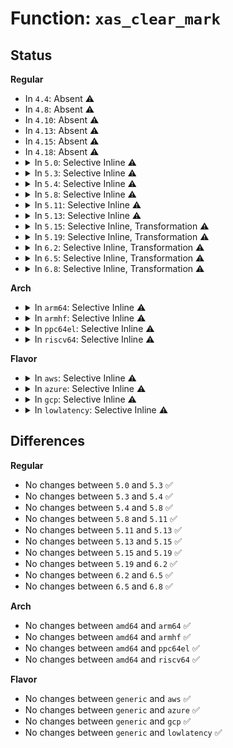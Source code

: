 # Function: <code>xas_clear_mark</code>

## Status
<b>Regular</b>
<ul>
<li>
In <code>4.4</code>: Absent ⚠️
</li>
<li>
In <code>4.8</code>: Absent ⚠️
</li>
<li>
In <code>4.10</code>: Absent ⚠️
</li>
<li>
In <code>4.13</code>: Absent ⚠️
</li>
<li>
In <code>4.15</code>: Absent ⚠️
</li>
<li>
In <code>4.18</code>: Absent ⚠️
</li>
<li>
<details>
<summary>In <code>5.0</code>: Selective Inline ⚠️</summary>

```c
void xas_clear_mark(const struct xa_state *xas, xa_mark_t mark);
```

**Collision:** Unique Global

**Inline:** Selective

**Transformation:** False

**Instances:**

```
In lib/xarray.c (ffffffff81a17ec0)
Location: lib/xarray.c:879
Inline: True
Direct callers:
  - mm/page-writeback.c:__test_set_page_writeback
  - mm/page-writeback.c:__test_set_page_writeback
  - mm/memfd.c:memfd_fcntl
  - mm/memfd.c:memfd_fcntl
  - fs/dax.c:dax_writeback_mapping_range
  - fs/dax.c:dax_writeback_mapping_range
  - lib/idr.c:ida_alloc_range
  - lib/xarray.c:__xa_clear_mark
  - lib/xarray.c:__xa_alloc
  - lib/xarray.c:__xa_reserve
  - lib/xarray.c:__xa_insert
  - lib/xarray.c:__xa_cmpxchg
  - lib/xarray.c:__xa_store
  - lib/xarray.c:xas_init_marks
```
**Symbols:**

```
ffffffff81a17ec0-ffffffff81a17f2c: xas_clear_mark (STB_GLOBAL)
```
</details>
</li>
<li>
<details>
<summary>In <code>5.3</code>: Selective Inline ⚠️</summary>

```c
void xas_clear_mark(const struct xa_state *xas, xa_mark_t mark);
```

**Collision:** Unique Global

**Inline:** Selective

**Transformation:** False

**Instances:**

```
In lib/xarray.c (ffffffff81a87a80)
Location: lib/xarray.c:898
Inline: True
Direct callers:
  - mm/page-writeback.c:__test_set_page_writeback
  - mm/page-writeback.c:__test_set_page_writeback
  - mm/memfd.c:memfd_wait_for_pins
  - mm/memfd.c:memfd_wait_for_pins
  - fs/dax.c:dax_writeback_mapping_range
  - fs/dax.c:dax_writeback_mapping_range
  - lib/idr.c:ida_alloc_range
  - lib/xarray.c:__xa_clear_mark
  - lib/xarray.c:__xa_alloc
  - lib/xarray.c:__xa_insert
  - lib/xarray.c:__xa_cmpxchg
  - lib/xarray.c:__xa_store
  - lib/xarray.c:xas_init_marks
```
**Symbols:**

```
ffffffff81a87a80-ffffffff81a87ad6: xas_clear_mark (STB_GLOBAL)
```
</details>
</li>
<li>
<details>
<summary>In <code>5.4</code>: Selective Inline ⚠️</summary>

```c
void xas_clear_mark(const struct xa_state *xas, xa_mark_t mark);
```

**Collision:** Unique Global

**Inline:** Selective

**Transformation:** False

**Instances:**

```
In lib/xarray.c (ffffffff81abed20)
Location: lib/xarray.c:899
Inline: True
Direct callers:
  - mm/page-writeback.c:__test_set_page_writeback
  - mm/page-writeback.c:__test_set_page_writeback
  - mm/memfd.c:memfd_wait_for_pins
  - mm/memfd.c:memfd_wait_for_pins
  - fs/dax.c:dax_writeback_mapping_range
  - fs/dax.c:dax_writeback_mapping_range
  - lib/idr.c:ida_alloc_range
  - lib/xarray.c:__xa_clear_mark
  - lib/xarray.c:__xa_alloc
  - lib/xarray.c:__xa_insert
  - lib/xarray.c:__xa_cmpxchg
  - lib/xarray.c:__xa_store
  - lib/xarray.c:xas_init_marks
```
**Symbols:**

```
ffffffff81abed20-ffffffff81abed76: xas_clear_mark (STB_GLOBAL)
```
</details>
</li>
<li>
<details>
<summary>In <code>5.8</code>: Selective Inline ⚠️</summary>

```c
void xas_clear_mark(const struct xa_state *xas, xa_mark_t mark);
```

**Collision:** Unique Global

**Inline:** Selective

**Transformation:** False

**Instances:**

```
In lib/xarray.c (ffffffff815f9ef0)
Location: lib/xarray.c:899
Inline: True
Direct callers:
  - mm/page-writeback.c:__test_set_page_writeback
  - mm/page-writeback.c:__test_set_page_writeback
  - mm/memfd.c:memfd_wait_for_pins
  - mm/memfd.c:memfd_wait_for_pins
  - fs/dax.c:dax_writeback_one
  - fs/dax.c:dax_writeback_one
  - lib/idr.c:ida_alloc_range
  - lib/xarray.c:xa_destroy
  - lib/xarray.c:xa_clear_mark
  - lib/xarray.c:__xa_alloc
  - lib/xarray.c:__xa_insert
  - lib/xarray.c:__xa_cmpxchg
  - lib/xarray.c:__xa_store
  - lib/xarray.c:xas_store
```
**Symbols:**

```
ffffffff815f9ef0-ffffffff815f9f49: xas_clear_mark (STB_GLOBAL)
```
</details>
</li>
<li>
<details>
<summary>In <code>5.11</code>: Selective Inline ⚠️</summary>

```c
void xas_clear_mark(const struct xa_state *xas, xa_mark_t mark);
```

**Collision:** Unique Global

**Inline:** Selective

**Transformation:** False

**Instances:**

```
In lib/xarray.c (ffffffff8161e6f0)
Location: lib/xarray.c:902
Inline: True
Direct callers:
  - mm/page-writeback.c:__test_set_page_writeback
  - mm/page-writeback.c:__test_set_page_writeback
  - mm/memfd.c:memfd_wait_for_pins
  - mm/memfd.c:memfd_wait_for_pins
  - fs/dax.c:dax_writeback_one
  - fs/dax.c:dax_writeback_one
  - lib/idr.c:ida_alloc_range
  - lib/xarray.c:xa_destroy
  - lib/xarray.c:xa_clear_mark
  - lib/xarray.c:__xa_alloc
  - lib/xarray.c:__xa_insert
  - lib/xarray.c:__xa_cmpxchg
  - lib/xarray.c:__xa_store
  - lib/xarray.c:xas_store
```
**Symbols:**

```
ffffffff8161e6f0-ffffffff8161e749: xas_clear_mark (STB_GLOBAL)
```
</details>
</li>
<li>
<details>
<summary>In <code>5.13</code>: Selective Inline ⚠️</summary>

```c
void xas_clear_mark(const struct xa_state *xas, xa_mark_t mark);
```

**Collision:** Unique Global

**Inline:** Selective

**Transformation:** False

**Instances:**

```
In lib/xarray.c (ffffffff81602030)
Location: lib/xarray.c:902
Inline: True
Direct callers:
  - mm/page-writeback.c:__test_set_page_writeback
  - mm/page-writeback.c:__test_set_page_writeback
  - mm/memfd.c:memfd_wait_for_pins
  - mm/memfd.c:memfd_wait_for_pins
  - fs/dax.c:dax_writeback_one
  - fs/dax.c:dax_writeback_one
  - lib/idr.c:ida_alloc_range
  - lib/xarray.c:xa_destroy
  - lib/xarray.c:xa_clear_mark
  - lib/xarray.c:__xa_alloc
  - lib/xarray.c:__xa_insert
  - lib/xarray.c:__xa_cmpxchg
  - lib/xarray.c:__xa_store
  - lib/xarray.c:xas_store
```
**Symbols:**

```
ffffffff81602030-ffffffff81602088: xas_clear_mark (STB_GLOBAL)
```
</details>
</li>
<li>
<details>
<summary>In <code>5.15</code>: Selective Inline, Transformation ⚠️</summary>

```c
void xas_clear_mark(const struct xa_state *xas, xa_mark_t mark);
```

**Collision:** Unique Global

**Inline:** Selective

**Transformation:** True

**Instances:**

```
In lib/xarray.c (ffffffff81670956)
Location: lib/xarray.c:902
Inline: True
Direct callers:
  - mm/page-writeback.c:__test_set_page_writeback
  - mm/page-writeback.c:__test_set_page_writeback
  - mm/memfd.c:memfd_wait_for_pins
  - fs/dax.c:dax_writeback_one
  - fs/dax.c:dax_writeback_one
  - lib/idr.c:ida_alloc_range
  - lib/xarray.c:xa_destroy
  - lib/xarray.c:xa_clear_mark
  - lib/xarray.c:__xa_alloc
  - lib/xarray.c:__xa_insert
  - lib/xarray.c:__xa_cmpxchg
  - lib/xarray.c:__xa_store
  - lib/xarray.c:xas_store
```
**Symbols:**

```
ffffffff81cdfe18-ffffffff81cdfe7d: xas_clear_mark.cold (STB_LOCAL)
ffffffff81670900-ffffffff81670981: xas_clear_mark (STB_GLOBAL)
```
</details>
</li>
<li>
<details>
<summary>In <code>5.19</code>: Selective Inline, Transformation ⚠️</summary>

```c
void xas_clear_mark(const struct xa_state *xas, xa_mark_t mark);
```

**Collision:** Unique Global

**Inline:** Selective

**Transformation:** True

**Instances:**

```
In lib/xarray.c (ffffffff8178b5d8)
Location: lib/xarray.c:907
Inline: True
Direct callers:
  - mm/page-writeback.c:__folio_start_writeback
  - mm/page-writeback.c:__folio_start_writeback
  - mm/memfd.c:memfd_wait_for_pins
  - fs/dax.c:dax_writeback_one
  - fs/dax.c:dax_writeback_one
  - lib/idr.c:ida_alloc_range
  - lib/xarray.c:xa_destroy
  - lib/xarray.c:__xa_clear_mark
  - lib/xarray.c:__xa_alloc
  - lib/xarray.c:__xa_insert
  - lib/xarray.c:__xa_cmpxchg
  - lib/xarray.c:__xa_store
  - lib/xarray.c:xas_store
```
**Symbols:**

```
ffffffff81ea6624-ffffffff81ea6689: xas_clear_mark.cold (STB_LOCAL)
ffffffff8178b560-ffffffff8178b603: xas_clear_mark (STB_GLOBAL)
```
</details>
</li>
<li>
<details>
<summary>In <code>6.2</code>: Selective Inline, Transformation ⚠️</summary>

```c
void xas_clear_mark(const struct xa_state *xas, xa_mark_t mark);
```

**Collision:** Unique Global

**Inline:** Selective

**Transformation:** True

**Instances:**

```
In lib/xarray.c (ffffffff820494f8)
Location: lib/xarray.c:907
Inline: True
Direct callers:
  - mm/page-writeback.c:__folio_start_writeback
  - mm/page-writeback.c:__folio_start_writeback
  - mm/memfd.c:memfd_wait_for_pins
  - fs/dax.c:dax_writeback_one
  - fs/dax.c:dax_writeback_one
  - lib/idr.c:ida_alloc_range
  - lib/xarray.c:xa_destroy
  - lib/xarray.c:__xa_clear_mark
  - lib/xarray.c:__xa_alloc
  - lib/xarray.c:__xa_insert
  - lib/xarray.c:__xa_cmpxchg
  - lib/xarray.c:__xa_store
  - lib/xarray.c:xas_store
```
**Symbols:**

```
ffffffff820b7f51-ffffffff820b7fb6: xas_clear_mark.cold (STB_LOCAL)
ffffffff82049480-ffffffff82049523: xas_clear_mark (STB_GLOBAL)
```
</details>
</li>
<li>
<details>
<summary>In <code>6.5</code>: Selective Inline, Transformation ⚠️</summary>

```c
void xas_clear_mark(const struct xa_state *xas, xa_mark_t mark);
```

**Collision:** Unique Global

**Inline:** Selective

**Transformation:** True

**Instances:**

```
In lib/xarray.c (ffffffff820c7f36)
Location: lib/xarray.c:905
Inline: True
Direct callers:
  - mm/page-writeback.c:__folio_start_writeback
  - mm/page-writeback.c:__folio_start_writeback
  - mm/memfd.c:memfd_wait_for_pins
  - fs/dax.c:dax_iomap_iter
  - fs/dax.c:dax_iomap_iter
  - fs/dax.c:dax_writeback_one
  - fs/dax.c:dax_writeback_one
  - lib/idr.c:ida_alloc_range
  - lib/xarray.c:xa_destroy
  - lib/xarray.c:xa_destroy
  - lib/xarray.c:__xa_clear_mark
  - lib/xarray.c:__xa_alloc
  - lib/xarray.c:__xa_insert
  - lib/xarray.c:__xa_cmpxchg
  - lib/xarray.c:__xa_store
  - lib/xarray.c:xas_store
  - lib/xarray.c:xas_store
```
**Symbols:**

```
ffffffff821393b3-ffffffff821393cb: xas_clear_mark.cold (STB_LOCAL)
ffffffff820c7eb0-ffffffff820c7f9a: xas_clear_mark (STB_GLOBAL)
```
</details>
</li>
<li>
<details>
<summary>In <code>6.8</code>: Selective Inline, Transformation ⚠️</summary>

```c
void xas_clear_mark(const struct xa_state *xas, xa_mark_t mark);
```

**Collision:** Unique Global

**Inline:** Selective

**Transformation:** True

**Instances:**

```
In lib/xarray.c (ffffffff821a28b6)
Location: lib/xarray.c:905
Inline: True
Direct callers:
  - mm/page-writeback.c:__folio_start_writeback
  - mm/page-writeback.c:__folio_start_writeback
  - mm/memfd.c:memfd_wait_for_pins
  - fs/dax.c:dax_iomap_iter
  - fs/dax.c:dax_iomap_iter
  - fs/dax.c:dax_writeback_one
  - fs/dax.c:dax_writeback_one
  - lib/idr.c:ida_alloc_range
  - lib/xarray.c:xa_destroy
  - lib/xarray.c:xa_destroy
  - lib/xarray.c:__xa_clear_mark
  - lib/xarray.c:__xa_alloc
  - lib/xarray.c:__xa_insert
  - lib/xarray.c:__xa_cmpxchg
  - lib/xarray.c:__xa_store
  - lib/xarray.c:xas_store
  - lib/xarray.c:xas_store
```
**Symbols:**

```
ffffffff8221b158-ffffffff8221b170: xas_clear_mark.cold (STB_LOCAL)
ffffffff821a2830-ffffffff821a291a: xas_clear_mark (STB_GLOBAL)
```
</details>
</li>
</ul>
<b>Arch</b>
<ul>
<li>
<details>
<summary>In <code>arm64</code>: Selective Inline ⚠️</summary>

```c
void xas_clear_mark(const struct xa_state *xas, xa_mark_t mark);
```

**Collision:** Unique Global

**Inline:** Selective

**Transformation:** False

**Instances:**

```
In lib/xarray.c (ffff800010d99fa8)
Location: lib/xarray.c:899
Inline: True
Direct callers:
  - mm/page-writeback.c:__test_set_page_writeback
  - mm/page-writeback.c:__test_set_page_writeback
  - mm/memfd.c:memfd_wait_for_pins
  - mm/memfd.c:memfd_wait_for_pins
  - fs/dax.c:dax_writeback_mapping_range
  - fs/dax.c:dax_writeback_mapping_range
  - lib/idr.c:ida_alloc_range
  - lib/xarray.c:__xa_clear_mark
  - lib/xarray.c:__xa_alloc
  - lib/xarray.c:__xa_insert
  - lib/xarray.c:__xa_cmpxchg
  - lib/xarray.c:__xa_store
  - lib/xarray.c:xas_init_marks
```
**Symbols:**

```
ffff800010d99fa8-ffff800010d9a048: xas_clear_mark (STB_GLOBAL)
```
</details>
</li>
<li>
<details>
<summary>In <code>armhf</code>: Selective Inline ⚠️</summary>

```c
void xas_clear_mark(const struct xa_state *xas, xa_mark_t mark);
```

**Collision:** Unique Global

**Inline:** Selective

**Transformation:** False

**Instances:**

```
In lib/xarray.c (c0e96c50)
Location: lib/xarray.c:899
Inline: True
Direct callers:
  - mm/page-writeback.c:__test_set_page_writeback
  - mm/page-writeback.c:__test_set_page_writeback
  - mm/memfd.c:memfd_wait_for_pins
  - mm/memfd.c:memfd_wait_for_pins
  - lib/idr.c:ida_alloc_range
  - lib/xarray.c:__xa_clear_mark
  - lib/xarray.c:__xa_alloc
  - lib/xarray.c:__xa_insert
  - lib/xarray.c:__xa_cmpxchg
  - lib/xarray.c:__xa_store
  - lib/xarray.c:xas_init_marks
```
**Symbols:**

```
c0e96c50-c0e96d0c: xas_clear_mark (STB_GLOBAL)
```
</details>
</li>
<li>
<details>
<summary>In <code>ppc64el</code>: Selective Inline ⚠️</summary>

```c
void xas_clear_mark(const struct xa_state *xas, xa_mark_t mark);
```

**Collision:** Unique Global

**Inline:** Selective

**Transformation:** False

**Instances:**

```
In lib/xarray.c (c000000000ee0150)
Location: lib/xarray.c:899
Inline: True
Direct callers:
  - mm/page-writeback.c:__test_set_page_writeback
  - mm/page-writeback.c:__test_set_page_writeback
  - mm/memfd.c:memfd_wait_for_pins
  - mm/memfd.c:memfd_wait_for_pins
  - fs/dax.c:dax_writeback_mapping_range
  - fs/dax.c:dax_writeback_mapping_range
  - lib/idr.c:ida_alloc_range
  - lib/xarray.c:__xa_clear_mark
  - lib/xarray.c:__xa_alloc
  - lib/xarray.c:__xa_alloc
  - lib/xarray.c:__xa_insert
  - lib/xarray.c:__xa_cmpxchg
  - lib/xarray.c:__xa_store
  - lib/xarray.c:xas_init_marks
```
**Symbols:**

```
c000000000ee0150-c000000000ee0208: xas_clear_mark (STB_GLOBAL)
```
</details>
</li>
<li>
<details>
<summary>In <code>riscv64</code>: Selective Inline ⚠️</summary>

```c
void xas_clear_mark(const struct xa_state *xas, xa_mark_t mark);
```

**Collision:** Unique Global

**Inline:** Selective

**Transformation:** False

**Instances:**

```
In lib/xarray.c (ffffffe0008c2ace)
Location: lib/xarray.c:899
Inline: True
Direct callers:
  - mm/page-writeback.c:__test_set_page_writeback
  - mm/page-writeback.c:__test_set_page_writeback
  - mm/memfd.c:memfd_wait_for_pins
  - mm/memfd.c:memfd_wait_for_pins
  - fs/dax.c:dax_writeback_mapping_range
  - fs/dax.c:dax_writeback_mapping_range
  - lib/idr.c:ida_alloc_range
  - lib/xarray.c:__xa_clear_mark
  - lib/xarray.c:__xa_alloc
  - lib/xarray.c:__xa_insert
  - lib/xarray.c:__xa_cmpxchg
  - lib/xarray.c:__xa_store
  - lib/xarray.c:xas_init_marks
```
**Symbols:**

```
ffffffe0008c2ace-ffffffe0008c2b74: xas_clear_mark (STB_GLOBAL)
```
</details>
</li>
</ul>
<b>Flavor</b>
<ul>
<li>
<details>
<summary>In <code>aws</code>: Selective Inline ⚠️</summary>

```c
void xas_clear_mark(const struct xa_state *xas, xa_mark_t mark);
```

**Collision:** Unique Global

**Inline:** Selective

**Transformation:** False

**Instances:**

```
In lib/xarray.c (ffffffff81a5db70)
Location: lib/xarray.c:899
Inline: True
Direct callers:
  - mm/page-writeback.c:__test_set_page_writeback
  - mm/page-writeback.c:__test_set_page_writeback
  - mm/memfd.c:memfd_wait_for_pins
  - mm/memfd.c:memfd_wait_for_pins
  - fs/dax.c:dax_writeback_mapping_range
  - fs/dax.c:dax_writeback_mapping_range
  - lib/idr.c:ida_alloc_range
  - lib/xarray.c:__xa_clear_mark
  - lib/xarray.c:__xa_alloc
  - lib/xarray.c:__xa_insert
  - lib/xarray.c:__xa_cmpxchg
  - lib/xarray.c:__xa_store
  - lib/xarray.c:xas_init_marks
```
**Symbols:**

```
ffffffff81a5db70-ffffffff81a5dbc6: xas_clear_mark (STB_GLOBAL)
```
</details>
</li>
<li>
<details>
<summary>In <code>azure</code>: Selective Inline ⚠️</summary>

```c
void xas_clear_mark(const struct xa_state *xas, xa_mark_t mark);
```

**Collision:** Unique Global

**Inline:** Selective

**Transformation:** False

**Instances:**

```
In lib/xarray.c (ffffffff81a1ac40)
Location: lib/xarray.c:899
Inline: True
Direct callers:
  - mm/page-writeback.c:__test_set_page_writeback
  - mm/page-writeback.c:__test_set_page_writeback
  - mm/memfd.c:memfd_wait_for_pins
  - mm/memfd.c:memfd_wait_for_pins
  - fs/dax.c:dax_writeback_mapping_range
  - fs/dax.c:dax_writeback_mapping_range
  - lib/idr.c:ida_alloc_range
  - lib/xarray.c:__xa_clear_mark
  - lib/xarray.c:__xa_alloc
  - lib/xarray.c:__xa_insert
  - lib/xarray.c:__xa_cmpxchg
  - lib/xarray.c:__xa_store
  - lib/xarray.c:xas_init_marks
```
**Symbols:**

```
ffffffff81a1ac40-ffffffff81a1ac96: xas_clear_mark (STB_GLOBAL)
```
</details>
</li>
<li>
<details>
<summary>In <code>gcp</code>: Selective Inline ⚠️</summary>

```c
void xas_clear_mark(const struct xa_state *xas, xa_mark_t mark);
```

**Collision:** Unique Global

**Inline:** Selective

**Transformation:** False

**Instances:**

```
In lib/xarray.c (ffffffff81ac9f60)
Location: lib/xarray.c:899
Inline: True
Direct callers:
  - mm/page-writeback.c:__test_set_page_writeback
  - mm/page-writeback.c:__test_set_page_writeback
  - mm/memfd.c:memfd_wait_for_pins
  - mm/memfd.c:memfd_wait_for_pins
  - fs/dax.c:dax_writeback_mapping_range
  - fs/dax.c:dax_writeback_mapping_range
  - lib/idr.c:ida_alloc_range
  - lib/xarray.c:__xa_clear_mark
  - lib/xarray.c:__xa_alloc
  - lib/xarray.c:__xa_insert
  - lib/xarray.c:__xa_cmpxchg
  - lib/xarray.c:__xa_store
  - lib/xarray.c:xas_init_marks
```
**Symbols:**

```
ffffffff81ac9f60-ffffffff81ac9fb6: xas_clear_mark (STB_GLOBAL)
```
</details>
</li>
<li>
<details>
<summary>In <code>lowlatency</code>: Selective Inline ⚠️</summary>

```c
void xas_clear_mark(const struct xa_state *xas, xa_mark_t mark);
```

**Collision:** Unique Global

**Inline:** Selective

**Transformation:** False

**Instances:**

```
In lib/xarray.c (ffffffff81ad64f0)
Location: lib/xarray.c:899
Inline: True
Direct callers:
  - mm/page-writeback.c:__test_set_page_writeback
  - mm/page-writeback.c:__test_set_page_writeback
  - mm/memfd.c:memfd_wait_for_pins
  - mm/memfd.c:memfd_wait_for_pins
  - fs/dax.c:dax_writeback_mapping_range
  - fs/dax.c:dax_writeback_mapping_range
  - lib/idr.c:ida_alloc_range
  - lib/xarray.c:__xa_clear_mark
  - lib/xarray.c:__xa_alloc
  - lib/xarray.c:__xa_insert
  - lib/xarray.c:__xa_cmpxchg
  - lib/xarray.c:__xa_store
  - lib/xarray.c:xas_init_marks
```
**Symbols:**

```
ffffffff81ad64f0-ffffffff81ad6546: xas_clear_mark (STB_GLOBAL)
```
</details>
</li>
</ul>

## Differences
<b>Regular</b>
<ul>
<li>
No changes between <code>5.0</code> and <code>5.3</code> ✅
</li>
<li>
No changes between <code>5.3</code> and <code>5.4</code> ✅
</li>
<li>
No changes between <code>5.4</code> and <code>5.8</code> ✅
</li>
<li>
No changes between <code>5.8</code> and <code>5.11</code> ✅
</li>
<li>
No changes between <code>5.11</code> and <code>5.13</code> ✅
</li>
<li>
No changes between <code>5.13</code> and <code>5.15</code> ✅
</li>
<li>
No changes between <code>5.15</code> and <code>5.19</code> ✅
</li>
<li>
No changes between <code>5.19</code> and <code>6.2</code> ✅
</li>
<li>
No changes between <code>6.2</code> and <code>6.5</code> ✅
</li>
<li>
No changes between <code>6.5</code> and <code>6.8</code> ✅
</li>
</ul>
<b>Arch</b>
<ul>
<li>
No changes between <code>amd64</code> and <code>arm64</code> ✅
</li>
<li>
No changes between <code>amd64</code> and <code>armhf</code> ✅
</li>
<li>
No changes between <code>amd64</code> and <code>ppc64el</code> ✅
</li>
<li>
No changes between <code>amd64</code> and <code>riscv64</code> ✅
</li>
</ul>
<b>Flavor</b>
<ul>
<li>
No changes between <code>generic</code> and <code>aws</code> ✅
</li>
<li>
No changes between <code>generic</code> and <code>azure</code> ✅
</li>
<li>
No changes between <code>generic</code> and <code>gcp</code> ✅
</li>
<li>
No changes between <code>generic</code> and <code>lowlatency</code> ✅
</li>
</ul>
